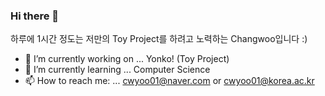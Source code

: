 ### Hi there 👋

하루에 1시간 정도는 저만의 Toy Project를 하려고 노력하는 Changwoo입니다 :)

- 🔭 I’m currently working on ... Yonko! (Toy Project)
- 🌱 I’m currently learning ... Computer Science
- 📫 How to reach me: ... cwyoo01@naver.com or cwyoo01@korea.ac.kr


<!--
**changwoolab/changwoolab** is a ✨ _special_ ✨ repository because its `README.md` (this file) appears on your GitHub profile.

Here are some ideas to get you started:

- 🔭 I’m currently working on ...
- 🌱 I’m currently learning ...
- 👯 I’m looking to collaborate on ...
- 🤔 I’m looking for help with ...
- 💬 Ask me about ...
- 📫 How to reach me: ...
- 😄 Pronouns: ...
- ⚡ Fun fact: ...
-->
